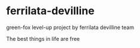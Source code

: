 # ferrilata-devilline
green-fox level-up project by ferrilata devilline team

The best things in life are free
